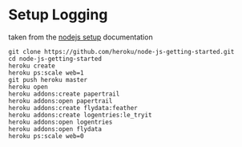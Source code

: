 # Setup Logging
taken from the [nodejs setup](https://devcenter.heroku.com/articles/getting-started-with-nodejs#introduction) documentation
```
git clone https://github.com/heroku/node-js-getting-started.git
cd node-js-getting-started
heroku create
heroku ps:scale web=1
git push heroku master
heroku open
heroku addons:create papertrail
heroku addons:open papertrail
heroku addons:create flydata:feather
heroku addons:create logentries:le_tryit
heroku addons:open logentries
heroku addons:open flydata
heroku ps:scale web=0
```

